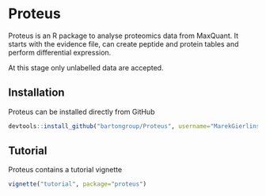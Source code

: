 # Proteus

Proteus is an R package to analyse proteomics data from MaxQuant. It starts with the evidence file, can create peptide and protein tables and perform differential expression.

At this stage only unlabelled data are accepted.

## Installation

Proteus can be installed directly from GitHub

```r
devtools::install_github("bartongroup/Proteus", username="MarekGierlinski", auth_token = "7f457d5e442ac05d675c8de77ac6c7bea696d32e")
```

## Tutorial

Proteus contains a tutorial vignette

```r
vignette("tutorial", package="proteus")
```
